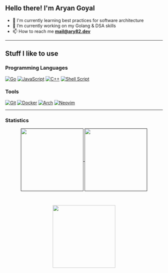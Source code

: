## Hello there! I'm Aryan Goyal

- 🌱 I'm currently learning best practices for software architecture
- 🔭 I’m currently working on my Golang & DSA skills
- 📫 How to reach me **mail@ary82.dev**

---

## Stuff I like to use

### Programming Languages

[![Go](https://img.shields.io/badge/go-%2300ADD8.svg?style=for-the-badge&logo=go&logoColor=white)](https://go.dev/)
[![JavaScript](https://img.shields.io/badge/javascript-%23323330.svg?style=for-the-badge&logo=javascript&logoColor=%23F7DF1E)](https://www.ecma-international.org/publications-and-standards/standards/ecma-262/)
[![C++](https://img.shields.io/badge/c++-%2300599C.svg?style=for-the-badge&logo=c%2B%2B&logoColor=white)](https://www.learncpp.com/)
[![Shell Script](https://img.shields.io/badge/shell_script-%23121011.svg?style=for-the-badge&logo=gnu-bash&logoColor=white)](https://tldp.org/LDP/abs/html/)

### Tools

[![Git](https://img.shields.io/badge/git-%23F05033.svg?style=for-the-badge&logo=git&logoColor=white)](https://git-scm.com/)
[![Docker](https://img.shields.io/badge/docker-%230db7ed.svg?style=for-the-badge&logo=docker&logoColor=white)](https://docs.docker.com/manuals/)
[![Arch](https://img.shields.io/badge/Arch%20Linux-1793D1?logo=arch-linux&logoColor=fff&style=for-the-badge)](https://archlinux.org/)
[![Neovim](https://img.shields.io/badge/NeoVim-%2357A143.svg?&style=for-the-badge&logo=neovim&logoColor=white)](https://neovim.io/)

---

### Statistics

<div align="center">
    <a href="">
        <img height=200 align="center" src="https://readme-stats-sigma-nine.vercel.app/api?username=ary82&theme=tokyonight" />
    </a>
    <a href="">
        <img height=200 align="center" src="https://readme-stats-sigma-nine.vercel.app/api/top-langs/?username=ary82&layout=donut&hide=html,css&theme=tokyonight" />
    </a>
</div>

&nbsp;

<div align="center">
    <a href="https://git.io/streak-stats">
        <img height=200 align="center" src="https://github-readme-streak-stats.herokuapp.com/?user=ary82&theme=tokyonight" />
    </a>
</div>
